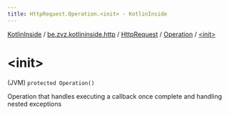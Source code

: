 ```yaml
---
title: HttpRequest.Operation.<init> - KotlinInside
---
```


[KotlinInside](../../../index.html) / [be.zvz.kotlininside.http](../../index.html) / [HttpRequest](../index.html) / [Operation](index.html) / [&lt;init&gt;](./-init-.html)

# &lt;init&gt;

(JVM) `protected Operation()`

Operation that handles executing a callback once complete and handling nested exceptions

